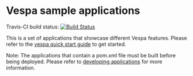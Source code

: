 <!-- Copyright 2017 Yahoo Holdings. Licensed under the terms of the Apache 2.0 license. See LICENSE in the project root. -->
# Vespa sample applications

Travis-CI build status: [![Build Status](https://travis-ci.org/vespa-engine/sample-apps.svg?branch=master)](https://travis-ci.org/vespa-engine/sample-apps)

This is a set of applications that showcase different Vespa features.
Please refer to the
[vespa quick start guide](http://docs.vespa.ai/documentation/vespa-quick-start.html)
to get started.

Note: The applications that contain a pom.xml file must be built before being deployed.
Please refer to
[developing applications](http://docs.vespa.ai/documentation/jdisc/developing-applications.html#deploy)
for more information.
